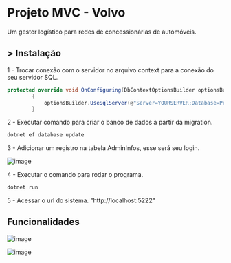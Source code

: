# Projeto MVC - Volvo

Um gestor logístico para redes de concessionárias de automóveis.

## > Instalação
1 - Trocar conexão com o servidor no arquivo context para a conexão do seu servidor SQL.
```c#
protected override void OnConfiguring(DbContextOptionsBuilder optionsBuilder)
        {
            optionsBuilder.UseSqlServer(@"Server=YOURSERVER;Database=ProjectMVC;Trusted_Connection=True;MultipleActiveResultSets=true;TrustServerCertificate=True;");
        }
```


2 - Executar comando para criar o banco de dados a partir da migration.
```bash
dotnet ef database update
```


3 - Adicionar um registro na tabela AdminInfos, esse será seu login.

![image](https://github.com/victorhtanaka/ProjectMVC/assets/131787507/fa0cc24a-4e86-4e34-aab7-a9fa49411a14)


4 - Executar o comando para rodar o programa.
```bash
dotnet run
```

5 - Acessar o url do sistema.
"http://localhost:5222"


## Funcionalidades

![image](https://github.com/victorhtanaka/ProjectMVC/assets/131787507/5569607e-2289-40ea-b5f8-8d50b7fb36ef)

![image](https://github.com/victorhtanaka/ProjectMVC/assets/131787507/afb28cbd-fb36-47cc-bf6a-1122bacb3a54)

